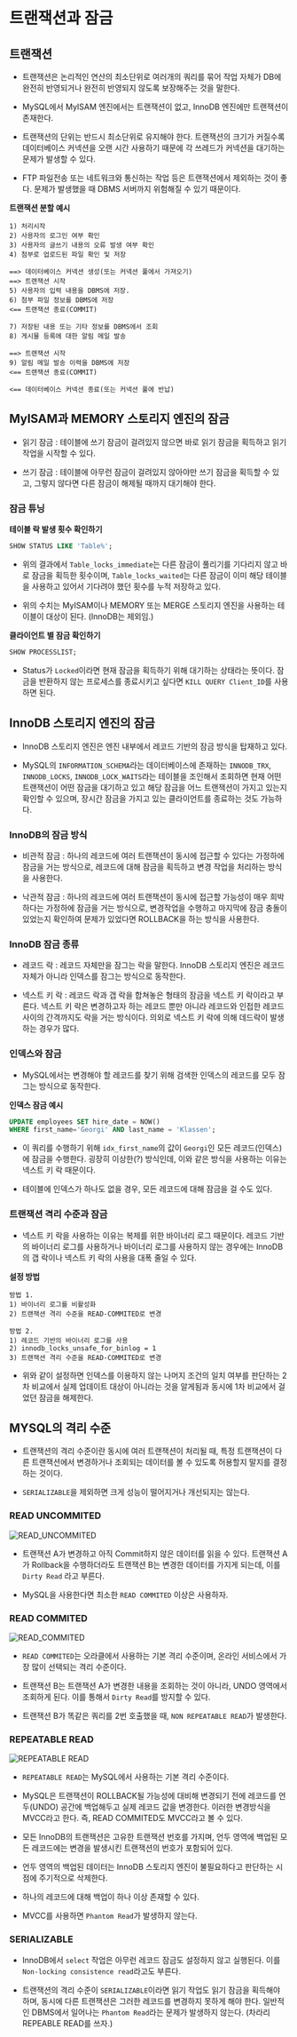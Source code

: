 # 트랜잭션과 잠금

## 트랜잭션

- 트랜잭션은 논리적인 연산의 최소단위로 여러개의 쿼리를 묶어 작업 자체가 DB에 완전히 반영되거나 완전히 반영되지 않도록 보장해주는 것을 말한다.

- MySQL에서 MyISAM 엔진에서는 트랜잭션이 없고, InnoDB 엔진에만 트랜잭션이 존재한다.

- 트랜잭션의 단위는 반드시 최소단위로 유지해야 한다. 트랜잭션의 크기가 커질수록 데이터베이스 커넥션을 오랜 시간 사용하기 때문에 각 쓰레드가 커넥션을 대기하는 문제가 발생할 수 있다.

- FTP 파일전송 또는 네트워크와 통신하는 작업 등은 트랜잭션에서 제외하는 것이 좋다. 문제가 발생했을 때 DBMS 서버까지 위험해질 수 있기 때문이다.

**트랜잭션 분할 예시**

```
1) 처리시작
2) 사용자의 로그인 여부 확인
3) 사용자의 글쓰기 내용의 오류 발생 여부 확인
4) 첨부로 업로드된 파일 확인 및 저장

==> 데이터베이스 커넥션 생성(또는 커넥션 풀에서 가져오기)
==> 트랜잭션 시작
5) 사용자의 입력 내용을 DBMS에 저장.
6) 첨부 파일 정보를 DBMS에 저장
<== 트랜잭션 종료(COMMIT)

7) 저장된 내용 또는 기타 정보를 DBMS에서 조회
8) 게시물 등록에 대한 알림 메일 발송

==> 트랜잭션 시작
9) 알림 메일 발송 이력을 DBMS에 저장
<== 트랜잭션 종료(COMMIT)

<== 데이터베이스 커넥션 종료(또는 커넥션 풀에 반납)
```

## MyISAM과 MEMORY 스토리지 엔진의 잠금

- 읽기 잠금 : 테이블에 쓰기 잠금이 걸려있지 않으면 바로 읽기 잠금을 획득하고 읽기 작업을 시작할 수 있다.

- 쓰기 잠금 : 테이블에 아무런 잠금이 걸려있지 않아야만 쓰기 잠금을 획득할 수 있고, 그렇지 않다면 다른 잠금이 해제될 때까지 대기해야 한다.

### 잠금 튜닝

**테이블 락 발생 횟수 확인하기**

```sql
SHOW STATUS LIKE 'Table%';
```

- 위의 결과에서 `Table_locks_immediate`는 다른 잠금이 풀리기를 기다리지 않고 바로 잠금을 획득한 횟수이며, `Table_locks_waited`는 다른 잠금이 이미 해당 테이블을 사용하고 있어서 기다려야 했던 횟수를 누적 저장하고 있다.

- 위의 수치는 MyISAM이나 MEMORY 또는 MERGE 스토리지 엔진을 사용하는 테이블이 대상이 된다. (InnoDB는 제외임.)

**클라이언트 별 잠금 확인하기**

```sql
SHOW PROCESSLIST;
```

- Status가 `Locked`이라면 현재 잠금을 획득하기 위해 대기하는 상태라는 뜻이다. 잠금을 반환하지 않는 프로세스를 종료시키고 싶다면 `KILL QUERY Client_ID`를 사용하면 된다.

## InnoDB 스토리지 엔진의 잠금

- InnoDB 스토리지 엔진은 엔진 내부에서 레코드 기반의 잠금 방식을 탑재하고 있다.

- MySQL의 `INFORMATION_SCHEMA`라는 데이터베이스에 존재하는 `INNODB_TRX`, `INNODB_LOCKS`, `INNODB_LOCK_WAITS`라는 테이블을 조인해서 조회하면 현재 어떤 트랜잭션이 어떤 잠금을 대기하고 있고 해당 잠금을 어느 트랜잭션이 가지고 있는지 확인할 수 있으며, 장시간 잠금을 가지고 있는 클라이언트를 종료하는 것도 가능하다.

### InnoDB의 잠금 방식

- 비관적 잠금 : 하나의 레코드에 여러 트랜잭션이 동시에 접근할 수 있다는 가정하에 잠금을 거는 방식으로, 레코드에 대해 잠금을 획득하고 변경 작업을 처리하는 방식을 사용한다.

- 낙관적 잠금 : 하나의 레코드에 여러 트랜잭션이 동시에 접근할 가능성이 매우 희박하다는 가정하에 잠금을 거는 방식으로, 변경작업을 수행하고 마지막에 잠금 충돌이 있었는지 확인하여 문제가 있었다면 ROLLBACK을 하는 방식을 사용한다.

### InnoDB 잠금 종류

- 레코드 락 : 레코드 자체만을 잠그는 락을 말한다. InnoDB 스토리지 엔진은 레코드 자체가 아니라 인덱스를 잠그는 방식으로 동작한다.

- 넥스트 키 락 : 레코드 락과 갭 락을 합쳐놓은 형태의 잠금을 넥스트 키 락이라고 부른다. 넥스트 키 락은 변경하고자 하는 레코드 뿐만 아니라 레코드와 인접한 레코드 사이의 간격까지도 락을 거는 방식이다. 의외로 넥스트 키 락에 의해 데드락이 발생하는 경우가 많다.

### 인덱스와 잠금

- MySQL에서는 변경해야 할 레코드를 찾기 위해 검색한 인덱스의 레코드를 모두 잠그는 방식으로 동작한다.

**인덱스 잠금 예시**

```sql
UPDATE employees SET hire_date = NOW()
WHERE first_name='Georgi' AND last_name = 'Klassen';
```

- 이 쿼리를 수행하기 위해 `idx_first_name`의 값이 `Georgi`인 모든 레코드(인덱스)에 잠금을 수행한다. 굉장히 이상한(?) 방식인데, 이와 같은 방식을 사용하는 이유는 넥스트 키 락 때문이다.

- 테이블에 인덱스가 하나도 없을 경우, 모든 레코드에 대해 잠금을 걸 수도 있다.

### 트랜잭션 격리 수준과 잠금

- 넥스트 키 락을 사용하는 이유는 복제를 위한 바이너리 로그 때문이다. 레코드 기반의 바이너리 로그를 사용하거나 바이너리 로그를 사용하지 않는 경우에는 InnoDB의 갭 락이나 넥스트 키 락의 사용을 대폭 줄일 수 있다.

**설정 방법**

```
방법 1.
1) 바이너리 로그를 비활성화
2) 트랜잭션 격리 수준을 READ-COMMITED로 변경

방법 2.
1) 레코드 기반의 바이너리 로그를 사용
2) innodb_locks_unsafe_for_binlog = 1
3) 트랜잭션 격리 수준을 READ-COMMITED로 변경
```

- 위와 같이 설정하면 인덱스를 이용하지 않는 나머지 조건의 일치 여부를 판단하는 2차 비교에서 실제 업데이트 대상이 아니라는 것을 알게됨과 동시에 1차 비교에서 걸었던 잠금을 해제한다.

## MYSQL의 격리 수준

- 트랜잭션의 격리 수준이란 동시에 여러 트랜잭션이 처리될 때, 특정 트랜잭션이 다른 트랜잭션에서 변경하거나 조회되는 데이터를 볼 수 있도록 허용할지 말지를 결정하는 것이다.

- `SERIALIZABLE`을 제외하면 크게 성능이 떨어지거나 개선되지는 않는다.

### READ UNCOMMITED

![READ_UNCOMMITED](../images/read_uncommited.jpg)

- 트랜잭션 A가 변경하고 아직 Commit하지 않은 데이터를 읽을 수 있다. 트랜잭션 A가 Rollback을 수행하더라도 트랜잭션 B는 변경한 데이터를 가지게 되는데, 이를 `Dirty Read` 라고 부른다.

- MySQL을 사용한다면 최소한 `READ COMMITED` 이상은 사용하자.

### READ COMMITED

![READ_COMMITED](../images/read_commited.jpg)

- `READ COMMITED`는 오라클에서 사용하는 기본 격리 수준이며, 온라인 서비스에서 가장 많이 선택되는 격리 수준이다.

- 트랜잭션 B는 트랜잭션 A가 변경한 내용을 조회하는 것이 아니라, UNDO 영역에서 조회하게 된다. 이를 통해서 `Dirty Read`를 방지할 수 있다.

- 트랜잭션 B가 똑같은 쿼리를 2번 호출했을 때, `NON REPEATABLE READ`가 발생한다.

### REPEATABLE READ

![REPEATABLE READ](../images/repeatable_read.jpg)

- `REPEATABLE READ`는 MySQL에서 사용하는 기본 격리 수준이다.

- MySQL은 트랜잭션이 ROLLBACK될 가능성에 대비해 변경되기 전에 레코드를 언두(UNDO) 공간에 백업해두고 실제 레코드 값을 변경한다. 이러한 변경방식을 MVCC라고 한다. 즉, READ COMMITED도 MVCC라고 볼 수 있다.

- 모든 InnoDB의 트랜잭션은 고유한 트랜잭션 번호를 가지며, 언두 영역에 백업된 모든 레코드에는 변경을 발생시킨 트랜잭션의 번호가 포함되어 있다.

- 언두 영역의 백업된 데이터는 InnoDB 스토리지 엔진이 불필요하다고 판단하는 시점에 주기적으로 삭제한다.

- 하나의 레코드에 대해 백업이 하나 이상 존재할 수 있다.

- MVCC를 사용하면 `Phantom Read`가 발생하지 않는다.

### SERIALIZABLE

- InnoDB에서 `select` 작업은 아무런 레코드 잠금도 설정하지 않고 실행된다. 이를 `Non-locking consistence read`라고도 부른다.

- 트랜잭션의 격리 수준이 `SERIALIZABLE`이라면 읽기 작업도 읽기 잠금을 획득해야 하며, 동시에 다른 트랜잭션은 그러한 레코드를 변경하지 못하게 해야 한다. 일반적인 DBMS에서 일어나는 `Phantom Read`라는 문제가 발생하지 않는다. (차라리 REPEABLE READ를 쓰자.)

